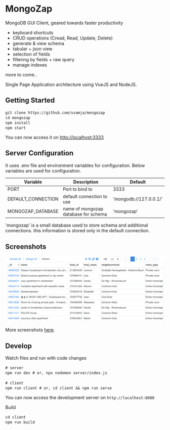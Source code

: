 # MongoZap

MongoDB GUI Client, geared towards faster productivity 

* keyboard shortcuts
* CRUD operations (Cread, Read, Update, Delete)
* generate & view schema
* tabular + json view
* selection of fields
* filtering by fields + raw query
* manage indexes

more to come..

Single Page Application architecture using VueJS and NodeJS.

## Getting Started


````
git clone https://github.com/svamja/mongozap
cd mongozap
npm install
npm start
````

You can now access it on [http://localhost:3333](http://localhost:3333)

## Server Configuration

It uses .env file and environment variables for configuration. Below variables are used for configuration.

| Variable      		| Description           				| Default   				|
| ----          		| -----                 				| ----      				|
| PORT          		| Port to bind to    				  	| 3333      				|
| DEFAULT_CONNECTION  	| default connection to use    			| 'mongodb://127.0.0.1/' 	|
| MONGOZAP_DATABASE		| name of mongozap database for schema  | 'mongozap' 				|


'mongozap' is a small database used to store schema and additional connections.
this information is stored only in the default connection.


## Screenshots

![Screenshots](screenshots/index.png)

More screenshots [here](screenshots.md).


## Develop

Watch files and run with code changes


````
# server
npm run dev # or, npx nodemon server/index.js

# client
npm run client # or, cd client && npm run serve
````

You can now access the development server on `http://localhost:8080`

Build

````
cd client
npm run build
````



